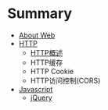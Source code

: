 # Summary

* [About Web](README.md)
* [HTTP](chapter1.md)
  * [HTTP概述](chapter1/httpgai-shu.md)
  * HTTP缓存
  * HTTP Cookie
  * HTTP访问控制\(CORS\)
* [Javascript](javascript.md)
  * [jQuery](javascript/jquery.md)

